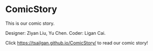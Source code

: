 # ComicStory
This is our comic story.

Designer: Ziyan Liu, Yu Chen.
Coder: Ligan Cai.

Click https://tsailgan.github.io/ComicStory/ to read our comic story!
